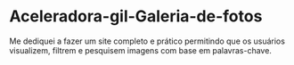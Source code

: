# Aceleradora-gil-Galeria-de-fotos
Me dediquei a fazer um site completo e prático permitindo que os usuários visualizem, filtrem e pesquisem imagens com base em palavras-chave.
